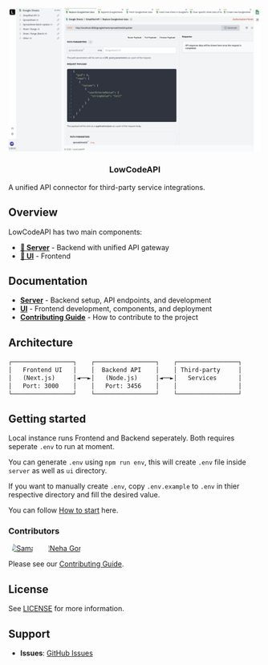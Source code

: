 <!-- PROJECT LOGO -->
<p align="center">
  <a href="https://github.com/samal/lowcodeapi">
   <img src="guide/images/lowcodeapi.png" alt="Logo">
  </a>
  <h3 align="center">LowCodeAPI</h3>

</p>

A unified API connector for third-party service integrations.

## Overview

LowCodeAPI has two main components:

- **[🚀 Server](./server/README.md)** - Backend with unified API gateway
- **[🎨 UI](./ui/README.md)** - Frontend

## Documentation

- **[Server](./server/README.md)** - Backend setup, API endpoints, and development
- **[UI](./ui/README.md)** - Frontend development, components, and deployment
- **[Contributing Guide](./CONTRIBUTING.md)** - How to contribute to the project

## Architecture

```
┌─────────────────┐    ┌─────────────────┐    ┌─────────────────┐
│   Frontend UI   │    │  Backend API    │    │ Third-party     │
│   (Next.js)     │◄──►│   (Node.js)     │◄──►│   Services      │
│   Port: 3000    │    │   Port: 3456    │    │                 │
└─────────────────┘    └─────────────────┘    └─────────────────┘
```

## Getting started

Local instance runs Frontend and Backend seperately. Both requires seperate `.env` to run at moment.

You can generate `.env` using `npm run env`, this will create `.env` file inside `server` as well as `ui` directory.

If you want to manually create `.env`, copy `.env.example` to `.env` in thier respective directory and fill the desired value.

You can follow [How to start](./guide/how-to-start.md) here.

### Contributors

<div style="display: flex; flex-wrap: wrap; gap: 10px;">
  <a href="https://github.com/Samal" title="Samal">
    <img src="https://avatars.githubusercontent.com/samal" 
         width="50" 
         style="clip-path: circle(50% at center);"
         alt="Samal" />
  </a>
  <a href="https://github.com/NehaGorai" title="Neha Gorai">
    <img src="https://avatars.githubusercontent.com/nehagorai" 
         width="50" 
         style="clip-path: circle(50% at center);"
         alt="Neha Gorai" />
  </a>
</div>

Please see our [Contributing Guide](./CONTRIBUTING.md).

## License

See [LICENSE](./LICENSE) for more information.

## Support

- **Issues**: [GitHub Issues](https://github.com/samal/lowcodeapi/issues)
